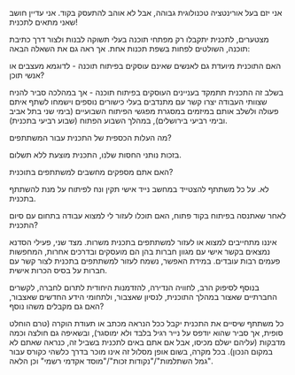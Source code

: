 אני יזם בעל אורינטציה טכנולוגית גבוהה, אבל לא אוהב להתעסק בקוד. אני עדיין חושב שאני מתאים לתכנית!

מצטערים, לתכנית יתקבלו רק מפתחי תוכנה בעלי תשוקה לבנות ולצור דרך כתיבת תוכנה, השולטים לפחות בשפת תכנות אחת.  אך ראה גם את השאלה הבאה:


האם התוכנית מיועדת גם לאנשים שאינם עוסקים בפיתוח תוכנה - לדוגמא מעצבים או אנשי תוכן?


בשלב זה התכנית תתמקד בעניינים העוסקים בפיתוח תוכנה - אך במהלכה סביר להניח שצוותי העבודה יצרו קשר עם מתנדבים בעלי כישורים נוספים וישמחו לשתף איתם פעולה ולשלב אותם במיזמים במסגרת מפגשי הפיתוח השבועיים (בימי שני בתל אביב ובימי רביעי בירושלים), במהלך השבוע הפתוח (שבוע רביעי בתכנית).


מה העלות הכספית של התכנית עבור המשתתפים?

בזכות נותני החסות שלנו, התכנית מוצעת ללא תשלום.

האם אתם מספקים מחשבים למשתתפים בתוכנית?

לא.  על כל משתתף להצטייד במחשב נייד אישי תקין ונח לפיתוח על מנת להשתתף בתכנית.


לאחר שאתנסה בפיתוח בקוד פתוח, האם תוכלו לעזור לי למצוא עבודה בתחום עם סיום התכנית?

איננו מתחייבים למצוא או לעזור למשתתפים בתכנית משרות. מצד שני, פעילי הסדנא נמצאים בקשר אישי עם מגוון חברות בהן הם מועסקים ובדרכים אחרות, המחפשות פעמים רבות עובדים.  במידת האפשר, נשמח לעזור למשתתפים בתכנית לצור קשר עם חברות על בסיס הכרות אישית.

בנוסף לסיפוק הרב, לחוויה הנדירה, להזדמנות היחודית לתרום לחברה, לקשרים החברתיים שאצור במהלך התוכנית, לנסיון שאצבור, ולתחומי הידע החדשים שאצבור, האם גם מקבלים משהו נוסף?

כל משתתף שיסיים את התכנית יקבל ככל הנראה מכתב או תעודת הוקרה (טרם הוחלט סופית, אך סביר שהוא יודפס על נייר רגיל בלבד ולא ימוסגר), ובשאיפה גם חולצה וכמה מדבקות (עליהם ישלם מכיסו, אבל אם אתם באים לתכנית בשביל זה, כנראה שאתם לא במקום הנכון).  בכל מקרה, בשום אופן מסלול זה אינו מוכר בדרך כלשהי כקורס עבור "גמל השתלמות"/"נקודות זכות"/"מוסד אקדמי רשמי" וכן הלאה.
